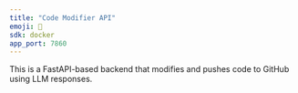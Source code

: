 ```yaml
---
title: "Code Modifier API"
emoji: 🧠
sdk: docker
app_port: 7860
---
```


This is a FastAPI-based backend that modifies and pushes code to GitHub using LLM responses.
